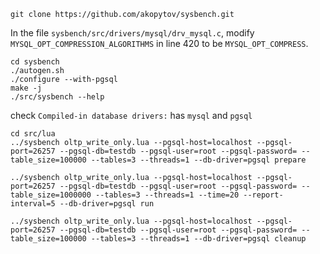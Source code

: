 ```
git clone https://github.com/akopytov/sysbench.git
```
In the file `sysbench/src/drivers/mysql/drv_mysql.c`, modify `MYSQL_OPT_COMPRESSION_ALGORITHMS` in line 420 to be `MYSQL_OPT_COMPRESS`.
```
cd sysbench
./autogen.sh
./configure --with-pgsql
make -j
./src/sysbench --help
```
check `Compiled-in database drivers:` has `mysql` and `pgsql`
```
cd src/lua
../sysbench oltp_write_only.lua --pgsql-host=localhost --pgsql-port=26257 --pgsql-db=testdb --pgsql-user=root --pgsql-password= --table_size=100000 --tables=3 --threads=1 --db-driver=pgsql prepare

../sysbench oltp_write_only.lua --pgsql-host=localhost --pgsql-port=26257 --pgsql-db=testdb --pgsql-user=root --pgsql-password= --table_size=1000000 --tables=3 --threads=1 --time=20 --report-interval=5 --db-driver=pgsql run

../sysbench oltp_write_only.lua --pgsql-host=localhost --pgsql-port=26257 --pgsql-db=testdb --pgsql-user=root --pgsql-password= --table_size=100000 --tables=3 --threads=1 --db-driver=pgsql cleanup
```